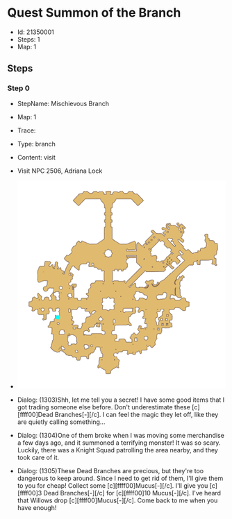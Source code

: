 # Quest Summon of the Branch

- Id: 21350001
- Steps: 1
- Map: 1

## Steps

### Step 0
- StepName:  Mischievous Branch
- Map:  1
- Trace:  
- Type:  branch
- Content:  visit
- Visit NPC 2506, Adriana Lock

- ![images/21350001_0.png](images/21350001_0.png)
- Dialog: (1303)Shh, let me tell you a secret! I have some good items that I got trading someone else before. Don't underestimate these [c][ffff00]Dead Branches[-][/c]. I can feel the magic they let off, like they are quietly calling something...
- Dialog: (1304)One of them broke when I was moving some merchandise a few days ago, and it summoned a terrifying monster! It was so scary. Luckily, there was a Knight Squad patrolling the area nearby, and they took care of it. 
- Dialog: (1305)These Dead Branches are precious, but they're too dangerous to keep around. Since I need to get rid of them, I'll give them to you for cheap! Collect some [c][ffff00]Mucus[-][/c]. I'll give you [c][ffff00]3 Dead Branches[-][/c] for [c][ffff00]10 Mucus[-][/c]. I've heard that Willows drop [c][ffff00]Mucus[-][/c]. Come back to me when you have enough!


